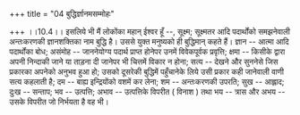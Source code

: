 +++
title = "04 बुद्धिर्ज्ञानमसम्मोहः"

+++
।।10.4।। इसलिये भी मैं लोकोंका महान् ईश्वर हूँ --, सूक्ष्म; सूक्ष्मतर
आदि पदार्थोंको समझनेवाली अन्तःकरणकी ज्ञानशक्तिका नाम बुद्धि है। उससे
युक्त मनुष्यको ही बुद्धिमान् कहते हैं। ज्ञान -- आत्मा आदि पदार्थोंका
बोध; असंमोह -- जाननेयोग्य पदार्थ प्राप्त होनेपर उनमें विवेकपूर्वक
प्रवृत्ति; क्षमा -- किसीके द्वारा अपनी निन्दाकी जाने या ताड़ना दी जानेपर
भी चित्तमें विकार न होना; सत्य -- देखने और सुननेसे जिस प्रकारका अपनेको
अनुभव हुआ हो; उसको दूसरेकी बुद्धिमें पहुँचानेके लिये उसी प्रकार कही
जानेवाली वाणी सत्य कहलाती है; दम -- बाह्य इन्द्रियोंको वशमें कर लेना; शम
-- अन्तःकरणकी उपरति; सुख -- आह्लाद; दुःख -- सन्ताप; भव -- उत्पत्ति; अभाव
-- उत्पत्तिके विपरीत ( विनाश ) तथा भय -- त्रास और अभय -- उसके विपरीत जो
निर्भयता है वह भी।

